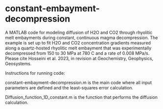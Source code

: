 # constant-embayment-decompression
A MATLAB code for modeling diffusion of H2O and CO2 through rhyolitic melt embayments during constant, continuous magma decompression. The example is set up to fit H2O and CO2 concentration gradients measured along a quartz-hosted rhyolitic melt embayment that was experimentally decompressed from 150 to 30 MPa at 780 C and a rate of 0.008 MPa/s. Please cite Hosseini et al. 2023, in revision at Geochemistry, Geophysics, Geosystems.

Instructions for running code:

constant-embayment-decompression.m is the main code where all input parameters are defined and the least-squares error calculation.

Diffusion_function_1D_constant.m is the function that performs the diffusion calculation.
